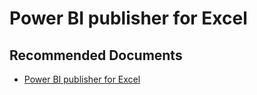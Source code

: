   <properties
	pageTitle="connect and analyze power bi data directly from excel"
	description="connect and analyze power bi data directly from excel"
	service="microsoft.PowerBIDedicated"
	resource="capacities"
	authors="pjfreitas"
	ms.author="pfreitas"	
	displayOrder="960"
	selfHelpType="generic"
	supportTopicIds="32628083"
	productPesIds="16334"
	cloudEnvironments="public, MoonCake, fairfax" 
	articleId="62e48323-9352-0a44-0d33-c76841dbcf26"
	ownershipId="PowerBI_PowerBI"
/>

# Power BI publisher for Excel

## **Recommended Documents**

* [Power BI publisher for Excel](https://docs.microsoft.com/power-bi/publisher-for-excel)
